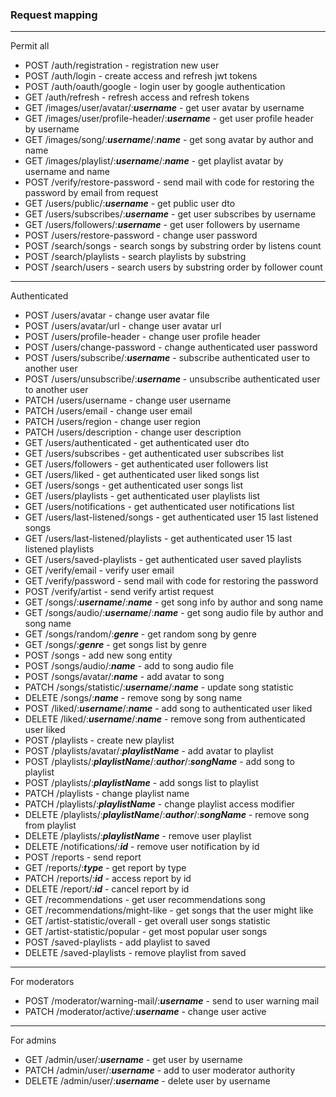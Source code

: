 ### Request mapping
___
Permit all
+ POST /auth/registration - registration new user
+ POST /auth/login - create access and refresh jwt tokens
+ POST /auth/oauth/google - login user by google authentication
+ GET /auth/refresh - refresh access and refresh tokens
+ GET /images/user/avatar/:_**username**_ - get user avatar by username
+ GET /images/user/profile-header/:_**username**_ - get user profile header by username
+ GET /images/song/:_**username**_/:_**name**_ - get song avatar by author and name
+ GET /images/playlist/:_**username**_/:_**name**_ - get playlist avatar by username and name
+ POST /verify/restore-password - send mail with code for restoring the password by email from request
+ GET /users/public/:**_username_** - get public user dto
+ GET /users/subscribes/:**_username_** - get user subscribes by username
+ GET /users/followers/:**_username_** - get user followers by username
+ POST /users/restore-password - change user password
+ POST /search/songs - search songs by substring order by listens count
+ POST /search/playlists - search playlists by substring
+ POST /search/users - search users by substring order by follower count
___
Authenticated
+ POST /users/avatar - change user avatar file
+ POST /users/avatar/url - change user avatar url
+ POST /users/profile-header - change user profile header
+ POST /users/change-password - change authenticated user password
+ POST /users/subscribe/:**_username_** - subscribe authenticated user to another user
+ POST /users/unsubscribe/:**_username_** - unsubscribe authenticated user to another user
+ PATCH /users/username - change user username
+ PATCH /users/email - change user email
+ PATCH /users/region - change user region
+ PATCH /users/description - change user description
+ GET /users/authenticated - get authenticated user dto
+ GET /users/subscribes - get authenticated user subscribes list
+ GET /users/followers - get authenticated user followers list
+ GET /users/liked - get authenticated user liked songs list
+ GET /users/songs - get authenticated user songs list
+ GET /users/playlists - get authenticated user playlists list
+ GET /users/notifications - get authenticated user notifications list
+ GET /users/last-listened/songs - get authenticated user 15 last listened songs
+ GET /users/last-listened/playlists - get authenticated user 15 last listened playlists
+ GET /users/saved-playlists - get authenticated user saved playlists
+ GET /verify/email - verify user email
+ GET /verify/password - send mail with code for restoring the password
+ POST /verify/artist - send verify artist request
+ GET /songs/:**_username_**/:_**name**_ - get song info by author and song name
+ GET /songs/audio/:**_username_**/:**_name_** - get song audio file by author and song name
+ GET /songs/random/:**_genre_** - get random song by genre
+ GET /songs/:**_genre_** - get songs list by genre
+ POST /songs - add new song entity
+ POST /songs/audio/:**_name_** - add to song audio file
+ POST /songs/avatar/:**_name_** - add avatar to song
+ PATCH /songs/statistic/:**_username_**/:**_name_** - update song statistic
+ DELETE /songs/:**_name_** - remove song by song name
+ POST /liked/:**_username_**/:**_name_** - add song to authenticated user liked
+ DELETE /liked/:**_username_**/:**_name_** - remove song from authenticated user liked
+ POST /playlists - create new playlist
+ POST /playlists/avatar/:**_playlistName_** - add avatar to playlist
+ POST /playlists/:**_playlistName_**/:**_author_**/:**_songName_** - add song to playlist
+ POST /playlists/:**_playlistName_** - add songs list to playlist
+ PATCH /playlists - change playlist name
+ PATCH /playlists/:**_playlistName_** - change playlist access modifier
+ DELETE /playlists/:**_playlistName_**/:**_author_**/:**_songName_** - remove song from playlist
+ DELETE /playlists/:**_playlistName_** - remove user playlist
+ DELETE /notifications/:**_id_** - remove user notification by id
+ POST /reports - send report
+ GET /reports/:**_type_** - get report by type
+ PATCH /reports/:**_id_** - access report by id
+ DELETE /report/:**_id_** - cancel report by id
+ GET /recommendations - get user recommendations song
+ GET /recommendations/might-like - get songs that the user might like
+ GET /artist-statistic/overall - get overall user songs statistic
+ GET /artist-statistic/popular - get most popular user songs
+ POST /saved-playlists - add playlist to saved
+ DELETE /saved-playlists - remove playlist from saved
___
For moderators
+ POST /moderator/warning-mail/:**_username_** - send to user warning mail
+ PATCH /moderator/active/:**_username_** - change user active
___
For admins
+ GET /admin/user/:**_username_** - get user by username
+ PATCH /admin/user/:**_username_** - add to user moderator authority
+ DELETE /admin/user/:**_username_** - delete user by username
